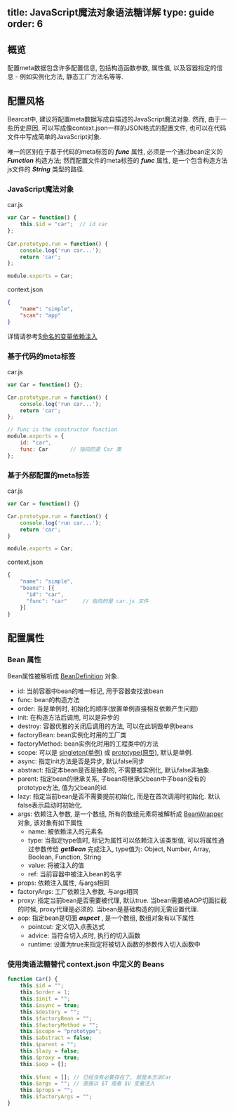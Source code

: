 title: JavaScript魔法对象语法糖详解
type: guide
order: 6
---

## 概览

配置meta数据包含许多配置信息, 包括构造函数参数, 属性值, 以及容器指定的信息 - 例如实例化方法, 静态工厂方法名等等.

## 配置风格

Bearcat中, 建议将配置meta数据写成自描述的JavaScript魔法对象. 然而, 由于一些历史原因, 可以写成像context.json一样的JSON格式的配置文件, 也可以在代码文件中写成简单的JavaScript对象.

唯一的区别在于基于代码的meta标签的 ***func*** 属性, 必须是一个通过bean定义的 ***Function*** 构造方法; 然而配置文件的meta标签的 ***func*** 属性, 是一个包含构造方法js文件的 ***String*** 类型的路径.

### JavaScript魔法对象
  
car.js 
```js
var Car = function() {
    this.$id = "car";  // id car
};
  
Car.prototype.run = function() {
    console.log('run car...');
    return 'car';
};

module.exports = Car;
```

context.json

```json
{
    "name": "simple",
    "scan": "app"
}
```

详情请参考[$命名的变量依赖注入](/guide/)

### 基于代码的meta标签

car.js
```js
var Car = function() {};

Car.prototype.run = function() {
    console.log('run car...');
    return 'car';
};

// func is the constructor function
module.exports = {
    id: "car",
    func: Car       // 指向的是 Car 类
};
```

### 基于外部配置的meta标签

car.js  
```js
var Car = function() {}

Car.prototype.run = function() {
    console.log('run car...');
    return 'car';
}

module.exports = Car;
```

context.json
```js
{
    "name": "simple",
    "beans": [{
      "id": "car",
      "func": "car"     // 指向的是 car.js 文件
    }]
}
```

## 配置属性

### Bean 属性

Bean属性被解析成 [BeanDefinition](https://github.com/bearcatjs/bearcat/blob/master/lib/beans/support/beanDefinition.js) 对象.  

* id: 当前容器中bean的唯一标记, 用于容器查找该bean  
* func: bean的构造方法  
* order: 当是单例时, 初始化的顺序(放置单例直接相互依赖产生问题)  
* init: 在构造方法后调用, 可以是异步的  
* destroy: 容器优雅的关闭后调用的方法, 可以在此销毁单例beans  
* factoryBean: bean实例化时用的工厂类  
* factoryMethod: bean实例化时用的工程类中的方法  
* scope: 可以是 [singleton(单例)](/guide/dependency-injection.html#单例_scope) 或 [prototype(原型)](/guide/dependency-injection.html#The_prototype_scope), 默认是单例.  
* async: 指定init方法是否是异步, 默认false同步  
* abstract: 指定本bean是否是抽象的, 不需要被实例化, 默认false非抽象.   
* parent: 指定bean的继承关系, 子bean将继承父bean中子bean没有的prototype方法, 值为父bean的id.   
* lazy: 指定当前bean是否不需要提前初始化, 而是在首次调用时初始化. 默认false表示启动时初始化.  
* args: 依赖注入参数, 是一个数组, 所有的数组元素将被解析成 [BeanWrapper](https://github.com/bearcatjs/bearcat/blob/master/lib/beans/support/beanWrapper.js) 对象, 该对象有如下属性  
  - name: 被依赖注入的元素名  
  - type: 当指定type值时, 标记为属性可以依赖注入该类型值, 可以将属性通过参数传给 ***getBean*** 完成注入, type值为: Object, Number, Array, Boolean, Function, String
  - value: 将被注入的值
  - ref: 当前容器中被注入bean的名字
* props: 依赖注入属性, 与args相同
* factoryArgs: 工厂依赖注入参数, 与args相同    
* proxy: 指定当前bean是否需要被代理, 默认true. 当bean需要被AOP切面拦截的时候, proxy代理是必须的. 当bean是基础构造的则无需设置代理.    
* aop: 指定bean是切面 ***aspect*** , 是一个数组, 数组对象有以下属性  
  - pointcut: 定义切入点表达式
  - advice: 当符合切入点时, 执行的切入函数
  - runtime: 设置为true来指定将被切入函数的参数传入切入函数中

### 使用类语法糖替代 context.json 中定义的 Beans

```js
function Car() {
    this.$id = "";
    this.$order = 1;
    this.$init = "";
    this.$async = true;
    this.$destory = "";
    this.$factoryBean = "";
    this.$factoryMethod = "";
    this.$scope = "prototype";
    this.$abstract = false;
    this.$parent = "";
    this.$lazy = false;
    this.$proxy = true;
    this.$aop = [];
    
    this.$func = []; // 已经没有必要存在了, 就是本方法Car
    this.$args = ""; // 直接以 $T 或者 $V 变量注入
    this.$props = "";
    this.$factoryArgs = "";
}
```